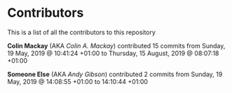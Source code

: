 ﻿# Contributors

This is a list of all the contributors to this repository

**Colin Mackay** (AKA *Colin A. Mackay*) contributed 15 commits from Sunday, 19 May, 2019 @ 10:41:24 +01:00 to Thursday, 15 August, 2019 @ 08:07:18 +01:00

**Someone Else** (AKA *Andy Gibson*) contributed 2 commits from Sunday, 19 May, 2019 @ 14:08:55 +01:00 to 14:10:44 +01:00


